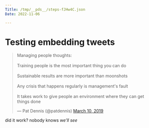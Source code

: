 ```yaml
---
Title: /tmp/__pds__/steps-fJHw4C.json
Date: 2022-11-06

---
```

# Testing embedding tweets

<blockquote class="twitter-tweet"><p lang="en" dir="ltr">Managing people thoughts:<br><br>Training people is the most important thing you can do<br><br>Sustainable results are more important than moonshots<br><br>Any crisis that happens regularly is management&#39;s fault<br><br>It takes work to give people an environment where they can get things done</p>&mdash; Pat Dennis (@patdennis) <a href="https://twitter.com/patdennis/status/1104791576860114946?ref_src=twsrc%5Etfw">March 10, 2019</a></blockquote> <script async src="https://platform.twitter.com/widgets.js" charset="utf-8"></script> 

did it work? nobody knows *we'll see*